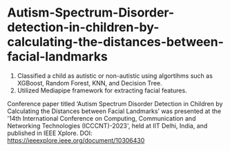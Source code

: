 # Autism-Spectrum-Disorder-detection-in-children-by-calculating-the-distances-between-facial-landmarks
1. Classified a child as autistic or non-autistic using algortihms such as XGBoost, Random Forest, KNN, and Decision Tree.
2. Utilized Mediapipe framework for extracting facial features.
   
Conference paper titled ‘Autism Spectrum Disorder Detection in Children by Calculating the Distances between Facial Landmarks’ was presented at the '14th International Conference on Computing, Communication and Networking Technologies (ICCCNT)-2023', held at IIT Delhi, India, and published in IEEE Xplore.
DOI: https://ieeexplore.ieee.org/document/10306430
